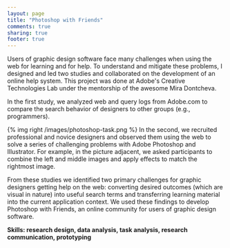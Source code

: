 ```yaml
---
layout: page
title: "Photoshop with Friends"
comments: true
sharing: true
footer: true
---
```


Users of graphic design software face many challenges when using the web for learning and for help. To understand and mitigate these problems, I designed and led two studies and collaborated on the development of an online help system. This project was done at Adobe's Creative Technologies Lab under the mentorship of the awesome Mira Dontcheva.

In the first study, we analyzed web and query logs from Adobe.com to compare the search behavior of designers to other groups (e.g., programmers).

{% img right /images/photoshop-task.png %}
In the second, we recruited professional and novice designers and observed them using the web to solve a series of challenging problems with Adobe Photoshop and Illustrator. For example, in the picture adjacent, we asked participants to combine the left and middle images and apply effects to match the rightmost image.

From these studies we identified two primary challenges for graphic designers getting help on the web: converting desired outcomes (which are visual in nature) into useful search terms and transferring learning material into the current application context. We used these findings to develop Photoshop with Friends, an online community for users of graphic design software.

**Skills: research design, data analysis, task analysis, research communication, prototyping**